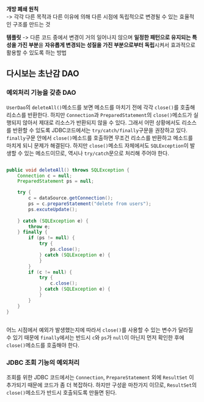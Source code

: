 **개방 폐쇄 원칙**  
 -> 각각 다른 목적과 다른 이유에 의해 다른 시점에 독립적으로 변경될 수 있는 효율적인 구조를 만드는 것 
 
**템플릿** 
 -> 다른 코드 중에서 변경이 거의 일어나지 않으며 **일정한 패턴으로 유지되는 특성을 가진 부분**을 **자유롭게 변경되는 성질을 가진 부분으로부터 독립**시켜서 효과적으로 활용할 수 있도록 하는 방법
  
  
## 다시보는 초난감 DAO

### 예외처리 기능을 갖춘 DAO 
`UserDao`의 `deleteAll()`메소드를 보면 메소드를 마치기 전에 각각 `close()`를 호출해 리소스를 반환한다. 
하지만 `Connection`과 `PreparedStatement`의 `close()`메소드가 실행되지 않아서 제대로 리소스가 반환되지 않을 수 있다. 
그래서 어떤 상황에서도 리소스를 반환할 수 있도록 JDBC코드에서는 `try/catch/finally`구문을 권장하고 있다. 
`finally`구문 안에서 `close()`메소드를 호출하면 무조건 리소스를 반환하고 메소드를 마치게 되니 문제가 해결된다. 
  하지만 `close()`메소드 자체에서도 `SQLException`이 발생할 수 있는 메소드이므로, 역시나 `try/catch`문으로 처리해 주어야 한다. 
  
```java

public void deleteAll() throws SQLException {
    Connection c = null;
    PreparedStatement ps = null;

    try {
        c = dataSource.getConnection();
        ps = c.prepareStatement("delete from users");
        ps.excuteUpdate();
            
    } catch (SQLException e) {
        throw e;
    } finally {
        if (ps != null) {
            try {
                ps.close();
            } catch (SQLException e) {
            }
        }
        if (c != null) {
            try {
                c.close();
            } catch (SQLException e) {
            }
        }
    }
}
    

```

어느 시점에서 예외가 발생했는지에 따라서 `close()`를 사용할 수 있는 변수가 달라질 수 있기 때문에 `finally`에서는 반드시 `c`와 `ps`가 `null`이 아닌지 먼저 확인한 후에 `close()`메소드를 호출해야 한다.
 
 
### JDBC 조회 기능의 예외처리 
조회를 위한 JDBC 코드에서는 `Connection`, `PrepareStatement` 외에 `ResultSet` 이 추가되기 때문에 코드가 좀 더 복잡하다.
하지만 구성읕 마찬가지 이므로, `ResultSet`의 `close()`메소드가 반드시 호출되도록 만들면 된다. 

















